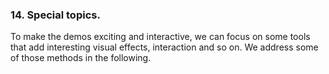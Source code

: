 ### 14. Special topics.

To make the demos exciting and interactive, we can focus on some tools that add interesting visual effects, interaction and so on. We address some of those methods in the following. 